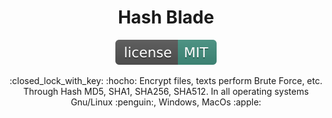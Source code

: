 <h1 align="center">Hash Blade</h1>
<p align="center">
  <img src="https://github.com/WalderlanSena/tagsGit/blob/master/licenseMIT.svg">
</p>
<p align="center">:closed_lock_with_key: :hocho: Encrypt files, texts perform Brute Force, etc. Through Hash MD5, SHA1, SHA256, SHA512. In all operating systems Gnu/Linux :penguin:, Windows, MacOs :apple:</p>
